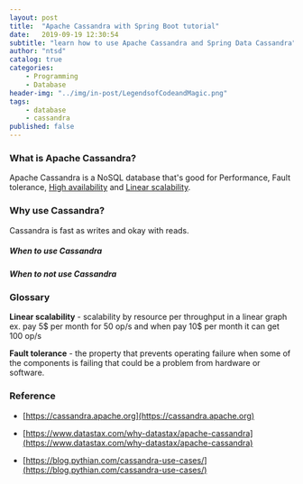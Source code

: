 ```yaml
---
layout: post
title:  "Apache Cassandra with Spring Boot tutorial"
date:   2019-09-19 12:30:54
subtitle: "learn how to use Apache Cassandra and Spring Data Cassandra"
author: "ntsd"
catalog: true
categories:
    - Programming
    - Database
header-img: "../img/in-post/LegendsofCodeandMagic.png"
tags:
    - database
    - cassandra
published: false
---
```


### What is Apache Cassandra?

Apache Cassandra is a NoSQL database that's good for Performance, Fault tolerance, [High availability](#FaultTolerance) and [Linear scalability](#LinearScalability).

### Why use Cassandra?

Cassandra is fast as writes and okay with reads. 

##### When to use Cassandra

##### When to not use Cassandra

### Glossary

<a name="LinearScalability"></a> **Linear scalability** - scalability by resource per throughput in a linear graph 
ex. pay 5\$ per month for 50 op/s and when pay 10\$ per month it can get 100 op/s

<a name="FaultTolerance"></a> **Fault tolerance** - the property that prevents operating failure when some of the components is failing that could be a problem from hardware or software.

### Reference

- [https://cassandra.apache.org](https://cassandra.apache.org)

- [https://www.datastax.com/why-datastax/apache-cassandra](https://www.datastax.com/why-datastax/apache-cassandra)

- [https://blog.pythian.com/cassandra-use-cases/](https://blog.pythian.com/cassandra-use-cases/)